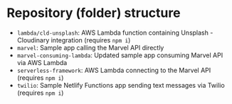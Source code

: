 # Repository (folder) structure

* `lambda/cld-unsplash`: AWS Lambda function containing Unsplash - Cloudinary integration (requires `npm i`)
* `marvel`: Sample app calling the Marvel API directly
* `marvel-consuming-lambda`: Updated sample app consuming Marvel API via AWS Lambda
* `serverless-framework`: AWS Lambda connecting to the Marvel API  (requires `npm i`)
* `twilio`: Sample Netlify Functions app sending text messages via Twilio  (requires `npm i`)